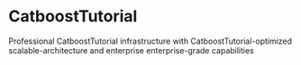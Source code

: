 # CatboostTutorial
Professional CatboostTutorial infrastructure with CatboostTutorial-optimized scalable-architecture and enterprise enterprise-grade capabilities
